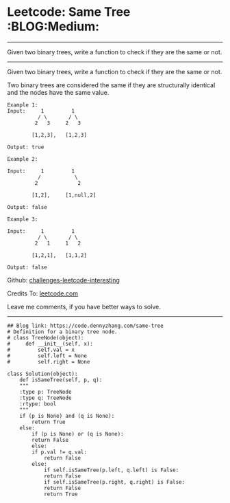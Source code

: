 
# Leetcode: Same Tree     :BLOG:Medium:

---

Given two binary trees, write a function to check if they are the same or not.  

---

Given two binary trees, write a function to check if they are the same or not.  

Two binary trees are considered the same if they are structurally identical and the nodes have the same value.  

    Example 1:
    Input:     1         1
              / \       / \
             2   3     2   3
    
            [1,2,3],   [1,2,3]
    
    Output: true

    Example 2:
    
    Input:     1         1
              /           \
             2             2
    
            [1,2],     [1,null,2]
    
    Output: false

    Example 3:
    
    Input:     1         1
              / \       / \
             2   1     1   2
    
            [1,2,1],   [1,1,2]
    
    Output: false

Github: [challenges-leetcode-interesting](https://github.com/DennyZhang/challenges-leetcode-interesting/tree/master/problems/same-tree)  

Credits To: [leetcode.com](https://leetcode.com/problems/same-tree/description/)  

Leave me comments, if you have better ways to solve.  

---

    ## Blog link: https://code.dennyzhang.com/same-tree
    # Definition for a binary tree node.
    # class TreeNode(object):
    #     def __init__(self, x):
    #         self.val = x
    #         self.left = None
    #         self.right = None
    
    class Solution(object):
        def isSameTree(self, p, q):
    	"""
    	:type p: TreeNode
    	:type q: TreeNode
    	:rtype: bool
    	"""
    	if (p is None) and (q is None):
    	    return True
    	else:
    	    if (p is None) or (q is None):
    		return False
    	    else:
    		if p.val != q.val:
    		    return False
    		else:
    		    if self.isSameTree(p.left, q.left) is False:
    			return False
    		    if self.isSameTree(p.right, q.right) is False:
    			return False
    		    return True

